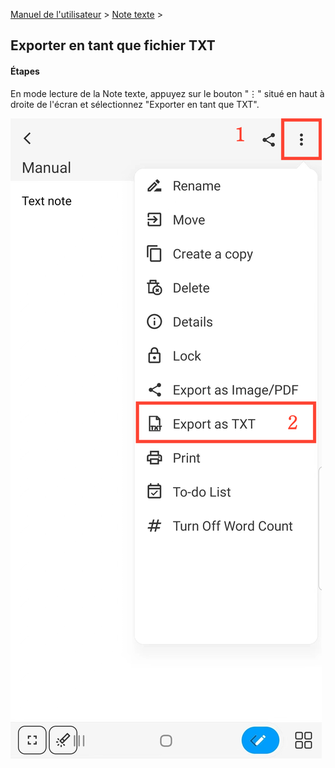 [Manuel de l'utilisateur](/dragonnest/drawnote/manual/fr) > [Note texte](/dragonnest/drawnote/manual/en/text_note) >

Exporter en tant que fichier TXT
---
#### Étapes

En mode lecture de la Note texte, appuyez sur le bouton "⋮" situé en haut à droite de l'écran et sélectionnez "Exporter en tant que TXT".

![](imgs/export_as_txt1.png)